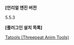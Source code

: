 
**[언리얼 엔진 버전**

5.5.3

**[플러그인 설치 목록]**

[Tatools (Threepeat Anim Tools)](https://www.fab.com/ko/listings/a5d3b60d-b886-4564-bf6d-15d46a8d27fe)
